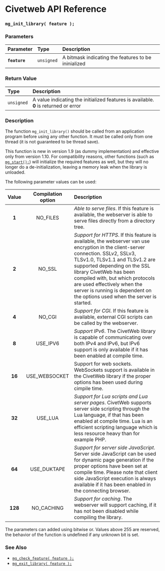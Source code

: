 # Civetweb API Reference

### `mg_init_library( feature );`

### Parameters

| Parameter | Type | Description |
| :--- | :--- | :--- |
|**`feature`**|`unsigned`| A bitmask indicating the features to be ininialized |

### Return Value

| Type | Description |
| :--- | :--- |
|`unsigned`| A value indicating the initialized features is available. **0** is returned or error |

### Description

The function `mg_init_library()` should be called from an application program before using any other function.
It must be called only from one thread (it is not guaranteed to be thread save).

This function is new in version 1.9 (as dummy implementation) and effective only from version 1.10.
For compatibility reasons, other functions (such as [`mg_start();`](mg_start.md)) will initialize the required features as well,
but they will no longer do a de-initialization, leaving a memory leak when the library is unloaded.

The following parameter values can be used:

| Value | Compilation option | Description |
| :---: | :---: | :--- |
| **1** | NO_FILES | *Able to serve files*.  If this feature is available, the webserver is able to serve files directly from a directory tree. |
| **2** | NO_SSL | *Support for HTTPS*. If this feature is available, the webserver van use encryption in the client-server connection. SSLv2, SSLv3, TLSv1.0, TLSv1.1 and TLSv1.2 are supported depending on the SSL library CivetWeb has been compiled with, but which protocols are used effectively when the server is running is dependent on the options used when the server is started. |
| **4** | NO_CGI | *Support for CGI*. If this feature is available, external CGI scripts can be called by the webserver. |
| **8** | USE_IPV6 | *Support IPv6*. The CivetWeb library is capable of communicating over both IPv4 and IPv6, but IPv6 support is only available if it has been enabled at compile time. |
| **16** | USE_WEBSOCKET | Support for web sockets. WebSockets support is available in the CivetWeb library if the proper options has been used during cimpile time. |
| **32** | USE_LUA | *Support for Lua scripts and Lua server pages*. CivetWeb supports server side scripting through the Lua language, if that has been enabled at compile time. Lua is an efficient scripting language which is less resource heavy than for example PHP. |
| **64** | USE_DUKTAPE | *Support for server side JavaScript*. Server side JavaScript can be used for dynamic page generation if the proper options have been set at compile time. Please note that client side JavaScript execution is always available if it has been enabled in the connecting browser. |
| **128** | NO_CACHING | *Support for caching*. The webserver will support caching, if it has not been disabled while compiling the library. |

The parameters can added using bitwise or. Values above 255 are reserved, the behavior of the function is undefined if any unknown bit is set.

### See Also

* [`mg_check_feature( feature );`](api/mg_check_feature.md)
* [`mg_exit_library( feature );`](api/mg_exit_library.md)
